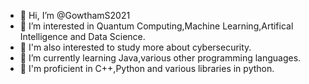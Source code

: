 - 👋 Hi, I’m @GowthamS2021
- 👀 I’m interested in Quantum Computing,Machine Learning,Artifical Intelligence and Data Science.
- 👀 I'm also interested to study more about cybersecurity.
- 🌱 I’m currently learning Java,various other programming languages.
- 🌱 I'm proficient in C++,Python and various libraries in python.

<!---
GowthamS2021/GowthamS2021 is a ✨ special ✨ repository because its `README.md` (this file) appears on your GitHub profile.
You can click the Preview link to take a look at your changes.
--->
